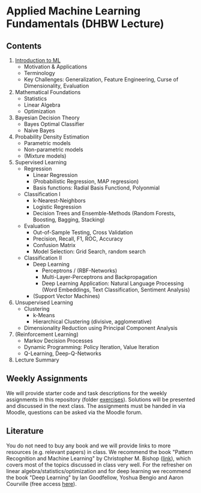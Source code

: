 # Applied Machine Learning Fundamentals (DHBW Lecture)

## Contents

1. [Introduction to ML](https://github.com/DaWe1992/Applied_ML_Fundamentals/blob/master/01_intro_ml.pdf)
    * Motivation & Applications
    * Terminology
    * Key Challenges: Generalization, Feature Engineering, Curse of Dimensionality, Evaluation
2. Mathematical Foundations
	* Statistics
	* Linear Algebra
	* Optimization
3. Bayesian Decision Theory
    * Bayes Optimal Classifier
    * Naive Bayes
4. Probability Density Estimation
    * Parametric models
	* Non-parametric models
	* (Mixture models)
5. Supervised Learning
    * Regression
      * Linear Regression
	  * (Probabilistic Regression, MAP regression)
      * Basis functions: Radial Basis Functiond, Polyonmial
    * Classification I
      * k-Nearest-Neighbors
      * Logistic Regression
      * Decision Trees and Ensemble-Methods (Random Forests, Boosting, Bagging, Stacking)
	* Evaluation
      * Out-of-Sample Testing, Cross Validation
      * Precision, Recall, F1, ROC, Accuracy
      * Confusion Matrix
      * Model Selection: Grid Search, random search
	* Classification II
      * Deep Learning
        * Perceptrons / (RBF-Networks)
        * Multi-Layer-Perceptrons and Backpropagation
        * Deep Learning Application: Natural Language Processing (Word Embeddings, Text Classification, Sentiment Analysis)
      * (Support Vector Machines)
6. Unsupervised Learning 
    * Clustering
      * k-Means
      * Hierarchical Clustering (divisive, agglomerative)
    * Dimensionality Reduction using Principal Component Analysis
7. (Reinforcement Learning)
    * Markov Decision Processes
    * Dynamic Programming: Policy Iteration, Value Iteration
    * Q-Learning, Deep-Q-Networks
8. Lecture Summary

## Weekly Assignments
We will provide starter code and task descriptions for the weekly assignments in this repository (folder [exercises](https://github.com/DaWe1992/Applied_ML_Fundamentals/tree/master/exercises)). Solutions will be presented and discussed in the next class. The assignments must be handed in via Moodle, questions can be asked via the Moodle forum.

## Literature
You do not need to buy any book and we will provide links to more resources (e.g. relevant papers) in class.
We recommend the book "Pattern Recognition and Machine Learning" by Christopher M. Bishop ([link](https://www.springer.com/gp/book/9780387310732)), which covers most of the topics discussed in class very well. For the refresher on linear algebra/statistics/optimization and for deep learning we recommend the book "Deep Learning" by Ian Goodfellow, Yoshua Bengio and Aaron Courville (free access [here](https://www.deeplearningbook.org/)).
